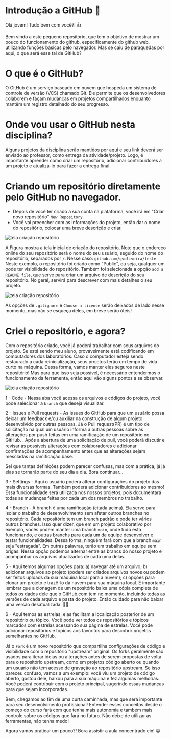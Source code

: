 # Introdução a GitHub :robot:

Olá jovem! Tudo bem com você?!
:thumbsup:

Bem vindo a este pequeno repositório, que tem o objetivo de mostrar um pouco do funcionamento do github, especificamente do github web, utilizando funções básicas pelo navegador. Mas se caiu de paraquedas por aqui, o que será esse tal de GitHub? 

# O que é o GitHub?
O GitHub é um serviço baseado em nuvem que hospeda um sistema de controle de versão (VCS) chamado Git. Ele permite que os desenvolvedores colaborem e façam mudanças em projetos compartilhados enquanto mantêm um registro detalhado do seu progresso.

# Onde vou usar o GitHub nesta disciplina?
Alguns projetos da disciplina serão mantidos por aqui e seu link deverá ser enviado ao professor, como entrega da atividade/projeto. Logo, é importante aprender como criar um repositório, adicionar contribuidores a um projeto e atualizá-lo para fazer a entrega final.

# Criando um repositório diretamente pelo GitHub no navegador.
- Depois de você ter criado a sua conta na plataforma, você irá em "Criar novo repositório" `New Repository`.
- Você vai preencher com as informações do projeto, então dar o nome do repositório, colocar uma breve descrição e criar.

<img src="newrepo.png" alt="tela criação repositório">

A Figura mostra a tela inicial de criação do repositório. Note que o endereço online do seu repositório será o nome do seu usuário, seguido do nome do repositório, separados por `/`. Nesse caso: `github.com/gvoliveira/teste` 
Neste exemplo, o repositório foi criado como "Public", ou seja, qualquer um pode ter visibilidade do repositório. Também foi selecionada a opção `add a README file`, que serve para criar um arquivo de descrição do seu repositório. No geral, servirá para descrever com mais detalhes o seu projeto.

<img src="git1.png" alt="tela criação repositório">


As opções de `.gitignore` e `Choose a license` serão deixados de lado nesse momento, mas não se esqueça deles, em breve serão úteis!

# Criei o repositório, e agora?
Com o repositório criado, você já poderá trabalhar com seus arquivos do projeto. Se está sendo meu aluno, provavelmente está codificando em computadores dos laboratórios. Caso o computador esteja sendo restaurado a cada reinicialização, seus projetos terão um tempo de vida curto na máquina. Dessa forma, vamos manter eles seguros neste repositório! Mas para que isso seja possível, é necessário entendermos o funcionamento da ferramenta, então aqui vão alguns pontos a se observar.

<img src="git2_destaques.png" alt="tela criação repositório">

1 - Code - Nessa aba você acessa os arquivos e códigos do projeto, você pode selecionar a `branch` que deseja visualizar.

2 - Issues e Pull requests -  As issues do GitHub para que um usuário possa deixar um feedback e/ou auxiliar na construção de algum projeto desenvolvido por outras pessoas. Já o Pull request(PR) é um tipo de solicitação na qual um usuário informa a outras pessoas sobre as alterações por push feitas em uma ramificação de um repositório no GitHub. . Após a abertura de uma solicitação de pull, você poderá discutir e revisar as possíveis alterações com colaboradores e adicionar confirmações de acompanhamento antes que as alterações sejam mescladas na ramificação base.

Sei que tantas definições podem parecer confusas, mas com a prática, já já elas se tornarão parte do seu dia a dia. Bora continuar...

3 - Settings - Aqui o usuário poderá alterar configurações do projeto das mais diversas formas. Também poderá adicionar contribuidores ao mesmo! Essa funcionalidade será utilizada nos nossos projetos, pois documentará todas as mudanças feitas por cada um dos membros no trabalho.

4 - Branch - A branch é uma ramificação (citada acima). Ela serve para isolar o trabalho de desenvolvimento sem afetar outros branches no repositório. Cada repositório tem um branch padrão e pode ter vários outros branches. Isso quer dizer, que em um projeto colaborativo por exemplo, vocês podem manter uma branch `main`, onde tudo está funcionando, e outras branchs para cada um da equipe desenvolver e testar funcionalidades. Dessa forma, ninguém fará com que a branch `main` seja "estragada". Em outras palavras, terão um trabalho em equipe sem brigas. Nessa opção podemos alternar entre as brancs do nosso projeto e acompanhar os arquivos atualizados de cada uma delas.

5 - Aqui temos algumas opções para: a) navegar até um arquivo; b) adicionar arquivos ao projeto (podem ser criados arquivos novos ou podem ser feitos uploads da sua máquina local para a nuvem); c) opções para clonar um projeto e trazê-lo da nuvem para sua máquina local. É importante lembrar que a clonagem de um repositório baixa uma cópia completa de todos os dados dele que o GitHub.com tem no momento, incluindo todas as versões de cada arquivo e pasta do projeto. Então cuidado para não baixar uma versão desatualizada. :man_shrugging:

6 - Aqui temos as estrelas, elas facilitam a localização posterior de um repositório ou tópico. Você pode ver todos os repositórios e tópicos marcados com estrelas acessando sua página de estrelas. Você pode adicionar repositórios e tópicos aos favoritos para descobrir projetos semelhantes no GitHub.

Já o `Fork` é um novo repositório que compartilha configurações de código e visibilidade com o repositório "upstream" original. Os forks geralmente são usados para iterar ideias ou alterações antes de serem propostas de volta para o repositório upstream, como em projetos código aberto ou quando um usuário não tem acesso de gravação ao repositório upstream. Se isso pareceu confuso, vamos a um exemplo: você viu um projeto de código aberto, gostou dele, baixou para a sua máquina e fez algumas melhorias. Você poderá contribuir com o projeto principal, sugerindo essas mudanças para que sejam incorporadas.

Bem, chegamos ao fim de uma curta caminhada, mas que será importante para seu desenvolvimento profissional! Entender esses conceitos desde o começo do curso fará com que tenha mais autonomia e também mais controle sobre os códigos que fará no futuro. Não deixe de utilizar as ferramentas, não tenha medo!

Agora vamos praticar um pouco?! Bora assistir a aula concentrado ein! :grin:




